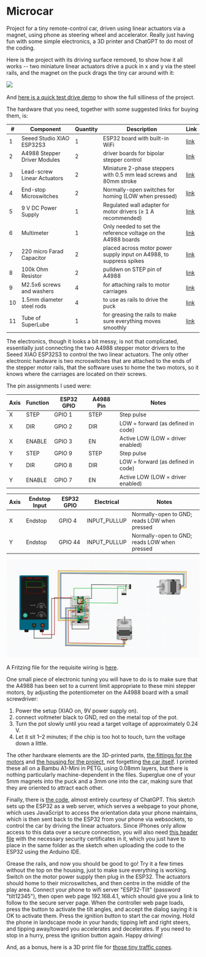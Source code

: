 # Microcar
Project for a tiny remote-control car, driven using linear actuators via a magnet, using phone as steering wheel and accelerator.  Really just having fun with some simple electronics, a 3D printer and ChatGPT to do most of the coding.  

Here is the project with its driving surface removed, to show how it all works -- two miniature linear actuators drive a puck in x and y via the steel rails, and the magnet on the puck drags the tiny car around with it:

<img src=https://github.com/astromikemerri/Microcar/blob/main/Topless.jpg width=500>

And <A href=https://github.com/astromikemerri/Microcar/blob/main/Testdrive.mov>here is a quick test drive demo</a> to show the full silliness of the project.

The  hardware that you need, together with some suggested links for buying them, is:
<table>
  <thead> 
    <tr>
      <th>#</th>
      <th>Component</th>
      <th>Quantity</th>
      <th>Description</th>
      <th>Link</th>
    </tr>
  </thead>
  <tbody>
    <tr>
      <td>1</td>
      <td>Seeed Studio XIAO ESP32S3</td>
      <td>1</td>
      <td>ESP32 board with built-in WiFi</td>
      <td><a href="https://www.amazon.co.uk/dp/B0BYSB66S5">link</a></td>
    </tr>
    <tr>
      <td>2</td>
      <td>A4988 Stepper Driver Modules</td>
      <td>2</td>
      <td>driver boards for bipolar stepper control</td>
      <td><a href="https://www.amazon.co.uk/dp/B083V59HTB">link</a></td>
    </tr>
    <tr>
      <td>3</td>
      <td>Lead-screw Linear Actuators</td>
      <td>2</td>
      <td>Miniature 2-phase steppers with 0.5 mm lead screws and 80mm stroke</td>
      <td><a href="https://www.aliexpress.com/item/1005006040414647.html">link</a></td>
    </tr>
    <tr>
      <td>4</td>
      <td>End-stop Microswitches</td>
      <td>2</td>
      <td>Normally-open switches for homing (LOW when pressed)</td>
      <td><a href="https://www.switchelectronics.co.uk/products/11mm-lever-subminiature-pcb-microswitch-spdt-3a">link</a></td>
    </tr>
    <tr>
      <td>5</td>
      <td>9 V DC Power Supply</td>
      <td>1</td>
      <td>Regulated wall adapter for motor drivers (≥ 1 A recommended)</td>
      <td><a href="https://www.amazon.co.uk/dp/B0DF2LGSHR">link</a></td>
    </tr>
    <tr>
      <td>6</td>
      <td>Multimeter</td>
      <td>1</td>
      <td>Only needed to set the reference voltage on the A4988 boards</td>
      <td><a href="https://www.amazon.co.uk/AstroAI-Digital-Multimeter-Measurement-Electronic/dp/B01ISAMUA6/">link</a></td>
    </tr>
    <tr>
      <td>7</td>
      <td>220 micro Farad Capacitor</td>
      <td>2</td>
      <td>placed across motor power supply input on A4988, to suppress  spikes</td>
      <td><a href="https://www.amazon.co.uk/dp/B07KC99W2K">link</a></td>
    </tr>    
    <tr>
      <td>8</td>
      <td>100k Ohm Resistor</td>
      <td>2</td>
      <td>pulldwn on STEP pin of A4988</td>
      <td><a href="https://www.amazon.co.uk/BOJACK-Values-Resistor-Resistors-Assortment/dp/B08FD1XVL6">link</a></td>
    </tr>    
    <tr>
      <td>9</td>
      <td>M2.5x6 screws and washers</td>
      <td>4</td>
      <td>for attaching rails to motor carriages</td>
      <td><a href="https://www.amazon.co.uk/dp/B0CNVP5P4C">link</a></td>
    </tr>    
    <tr>
      <td>10</td>
      <td>1.5mm diameter steel rods</td>
      <td>4</td>
      <td>to use as rails to drive the puck</td>
      <td><a href="https://www.amazon.co.uk/dp/B0D2V6WVT4">link</a></td>
    </tr>
    <tr>
      <td>11</td>
      <td>Tube of SuperLube</td>
      <td>1</td>
      <td>for greasing the rails to make sure everything moves smoothly</td>
      <td><a href="https://www.amazon.co.uk/dp/B007UU9JMS">link</a></td>
    </tr>
  </tbody>
</table>

The electronics, though it looks a bit messy, is not that complicated, essentially just connecting the  two A4988 stepper motor drivers to the Seeed XIAO ESP32S3 to control the two linear actuators.  The only other electronic hardware is two mcroswitches that are attached to the ends of the stepper motor rails, that the software uses to home the two motors, so it knows where the carriages are located on their screws.

The pin assignments I used were:
<!-- Stepper Driver Connections -->
<table>
  <thead>
    <tr>
      <th>Axis</th>
      <th>Function</th>
      <th>ESP32 GPIO</th>
      <th>A4988 Pin</th>
      <th>Notes</th>
    </tr>
  </thead>
  <tbody>
    <tr>
      <td>X</td>
      <td>STEP</td>
      <td>GPIO 1</td>
      <td>STEP</td>
      <td>Step pulse</td>
    </tr>
    <tr>
      <td>X</td>
      <td>DIR</td>
      <td>GPIO 2</td>
      <td>DIR</td>
      <td>LOW = forward (as defined in code)</td>
    </tr>
    <tr>
      <td>X</td>
      <td>ENABLE</td>
      <td>GPIO 3</td>
      <td>EN</td>
      <td>Active LOW (LOW = driver enabled)</td>
    </tr>
    <tr>
      <td>Y</td>
      <td>STEP</td>
      <td>GPIO 9</td>
      <td>STEP</td>
      <td>Step pulse</td>
    </tr>
    <tr>
      <td>Y</td>
      <td>DIR</td>
      <td>GPIO 8</td>
      <td>DIR</td>
      <td>LOW = forward (as defined in code)</td>
    </tr>
    <tr>
      <td>Y</td>
      <td>ENABLE</td>
      <td>GPIO 7</td>
      <td>EN</td>
      <td>Active LOW (LOW = driver enabled)</td>
    </tr>
  </tbody>
</table>

<!-- Endstop Switches -->
<table>
  <thead>
    <tr>
      <th>Axis</th>
      <th>Endstop Input</th>
      <th>ESP32 GPIO</th>
      <th>Electrical</th>
      <th>Notes</th>
    </tr>
  </thead>
  <tbody>
    <tr>
      <td>X</td>
      <td>Endstop</td>
      <td>GPIO 4</td>
      <td>INPUT_PULLUP</td>
      <td>Normally-open to GND; reads LOW when pressed</td>
    </tr>
    <tr>
      <td>Y</td>
      <td>Endstop</td>
      <td>GPIO 44</td>
      <td>INPUT_PULLUP</td>
      <td>Normally-open to GND; reads LOW when pressed</td>
    </tr>
  </tbody>
</table>

<img src=https://github.com/astromikemerri/Microcar/blob/main/circuitwiring.jpg>

A Fritzing file for the requisite wiring is <A href=https://github.com/astromikemerri/Microcar/blob/main/microcar.fzz>here</a>.

One small piece of electronic tuning you will have to do is to make sure that the A4988 has been set to a current limit appropriate to these mini stepper motors, by adjusting the potentiometer on the A4988 board with a small screwdriver:
1. Power the setup (XIAO on, 9V power supply on).
2. connect voltmeter black to GND, red on the metal top of the pot.
3. Turn the pot slowly until you read a target voltage of approximately 0.24 V.
4. Let it sit 1–2 minutes; if the chip is too hot to touch, turn the voltage down a little.

The other hardware elements are the 3D-printed parts, <A href=https://github.com/astromikemerri/Microcar/blob/main/MotorFittings.3mf>the fittings for the motors</a> and <A href=https://github.com/astromikemerri/Microcar/blob/main/housing.3mf>the housing for the project</a>, not forgetting <A href=https://github.com/astromikemerri/Microcar/blob/main/minicar3mm.3mf>the car itself</a>. I printed these all on a Bambu A1-Mini in PETG, using 0.08mm layers, but there is nothing particularly machine-dependent in the files. Superglue one of your 5mm magnets into the puck and a 3mm one into the car, making sure that they are oriented to attract each other.

Finally, there is <A href=https://github.com/astromikemerri/Microcar/blob/main/ignition_drive.ino>the code</a>, almost entirely courtesy of ChatGPT.  This sketch sets up the ESP32 as a web server, which serves a webpage to your phone, which uses JavaScript to access the orientation data your phone maintains, which is then sent back to the ESP32 from your phone via websockets, to control the car by driving the linear actuators.  Since iPhones only allow access to this data over a secure connection, you will also need <A href=https://github.com/astromikemerri/Microcar/blob/main/certs.h>this header file</a> with the necessary security certificates in it, which you just have to place in the same folder as the sketch when uploading the code to the ESP32 using the Arduino IDE.

Grease the rails, and now you should be good to go!  Try it a few times without the top on the housing, just to make sure everything is working.  Switch on the motor power supply then plug in the ESP32.  The actuators should home to their microswitches, and then centre in the middle of the play area.  Connect your phone to wifi server "ESP32-Tilt" (password "tilt12345"), then open web page 192.168.4.1, which should give you a link to follow to the secure server page.  When the controller web page loads, press the button to activate the tilt angles, and accept the dialog saying it is OK to activate them. Press the ignition button to start the car moving.  Hold the phone in landscape mode in your hands; tipping left and right steers, and tipping away/toward you accelerates and decelerates.  If you need to stop in a hurry, press the ignition button again. Happy driving! 

And, as a bonus, here is a 3D print file for <A href="https://github.com/astromikemerri/Microcar/blob/main/cones.3mf">those tiny traffic cones</a>.
